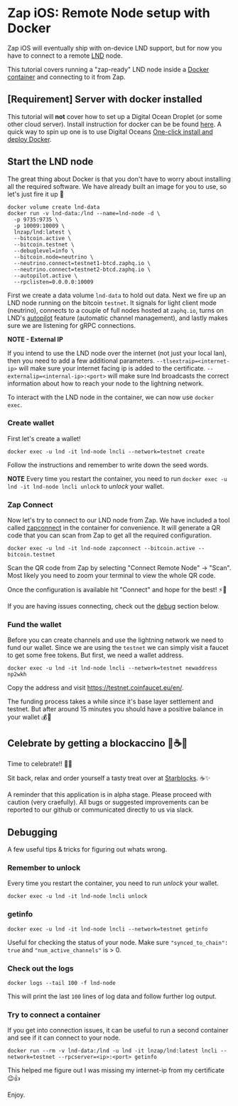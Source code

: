 # Zap iOS: Remote Node setup with Docker

Zap iOS will eventually ship with on-device LND support, but for now you have to connect to a remote [LND](https://github.com/lightningnetwork/lnd) node.

This tutorial covers running a "zap-ready" LND node inside a [Docker container](https://www.docker.com/resources/what-container) and connecting to it from Zap.

## [Requirement] Server with docker installed

This tutorial will **not** cover how to set up a Digital Ocean Droplet (or some other cloud server). Install instruction for docker can be be found [here](https://docs.docker.com/install/). A quick way to spin up one is to use Digital Oceans [One-click install and deploy Docker](https://www.digitalocean.com/products/one-click-apps/docker/).

## Start the LND node

The great thing about Docker is that you don't have to worry about installing all the required software. We have already built an image for you to use, so let's just fire it up 🚀

```
docker volume create lnd-data
docker run -v lnd-data:/lnd --name=lnd-node -d \
  -p 9735:9735 \
  -p 10009:10009 \
  lnzap/lnd:latest \
  --bitcoin.active \
  --bitcoin.testnet \
  --debuglevel=info \
  --bitcoin.node=neutrino \
  --neutrino.connect=testnet1-btcd.zaphq.io \
  --neutrino.connect=testnet2-btcd.zaphq.io \
  --autopilot.active \
  --rpclisten=0.0.0.0:10009
```

First we create a data volume `lnd-data` to hold out data. Next we fire up an LND node running on the bitcoin `testnet`. It signals for light client mode (neutrino), connects to a couple of full nodes hosted at `zaphq.io`, turns on LND's [autopilot](https://github.com/lightningnetwork/lnd/tree/master/autopilot) feature (automatic channel management), and lastly makes sure we are listening for gRPC connections.

**NOTE - External IP**  

If you intend to use the LND node over the internet (not just your local lan), then you need to add a few additional parameters. `--tlsextraip=<internet-ip>` will make sure your internet facing ip is added to the certificate. `--externalip=<internal-ip>:<port>` will make sure lnd broadcasts the correct information about how to reach your node to the lightning network.

To interact with the LND node in the container, we can now use `docker exec`. 

### Create wallet

First let's create a wallet!

```  
docker exec -u lnd -it lnd-node lncli --network=testnet create
```

Follow the instructions and remember to write down the seed words.

**NOTE**
Every time you restart the container, you need to run `docker exec -u lnd -it lnd-node lncli unlock` to *unlock* your wallet.

### Zap Connect

Now let's try to connect to our LND node from Zap. We have included a tool called [zapconnect](https://github.com/LN-Zap/zapconnect) in the container for convenience. It will generate a QR code that you can scan from Zap to get all the required configuration.

```  
docker exec -u lnd -it lnd-node zapconnect --bitcoin.active --bitcoin.testnet
```

Scan the QR code from Zap by selecting "Connect Remote Node" -> "Scan". Most likely you need to zoom your terminal to view the whole QR code.

Once the configuration is available hit "Connect" and hope for the best! ⚡💪

If you are having issues connecting, check out the [debug](#debug) section below.

### Fund the wallet

Before you can create channels and use the lightning network we need to fund our wallet. Since we are using the `testnet` we can simply visit a faucet to get some free tokens. But first, we need a wallet address.

```
docker exec -u lnd -it lnd-node lncli --network=testnet newaddress np2wkh
```

Copy the address and visit https://testnet.coinfaucet.eu/en/.

The funding process takes a while since it's base layer settlement and testnet. But after around 15 minutes you should have a positive balance in your wallet 💰🎉

## Celebrate by getting a blockaccino 🎊☕🍻

Time to celebrate!! 🎉🎉

Sit back, relax and order yourself a tasty treat over at [Starblocks](https://starblocks.acinq.co/). ☕✨

A reminder that this application is in alpha stage. Please proceed with caution (very craefully). All bugs or suggested improvements can be reported to our github or communicated directly to us via slack.

## Debugging

A few useful tips & tricks for figuring out whats wrong.

### Remember to unlock

Every time you restart the container, you need to run *unlock* your wallet.

```
docker exec -u lnd -it lnd-node lncli unlock
```

### getinfo

```  
docker exec -u lnd -it lnd-node lncli --network=testnet getinfo
```

Useful for checking the status of your node. Make sure `"synced_to_chain": true` and `"num_active_channels"` is > 0.

### Check out the logs

```
docker logs --tail 100 -f lnd-node  
```

This will print the last `100` lines of log data and follow further log output.

### Try to connect a container

If you get into connection issues, it can be useful to run a second container and see if it can connect to your node.

```
docker run --rm -v lnd-data:/lnd -u lnd -it lnzap/lnd:latest lncli --network=testnet --rpcserver=<ip>:<port> getinfo
```

This helped me figure out I was missing my internet-ip from my certificate 😉👍

Enjoy.
